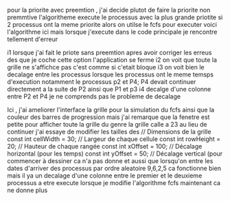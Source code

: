  pour la priorite avec preemtion , j'ai decide plutot de faire la priorite non premmtive l'algoritheme execute le processus avec la plus grande priotite si 2 processus ont la meme priorite alors on utilse 
 le fcfs pour executer
 voici l'algorithme ici mais lorsque j'execute dans le code principale je rencontre tellement d'erreur
 
i1 lorsque j'ai fait le priote sans preemtion apres avoir corriger les erreus  des que je coche cette option l'application se ferme
i2 on voit que toute la grille ne s'affichce pas c'est comme si c'etait bloque
i3 on voit bien le decalage entre les  processus  lorsque les processus  ont le meme temsps d'execution notamment le processus p2 et P4; P4 devait continuer directement a la suite de P2 ainsi que P1 et p3
i4  decalge d'une colonne entre P2 et P4 
je ne comprends pas le probleme de decalage


Ici , j'ai ameliorer l'interface la grille pour la simulation du fcfs ainsi que la couleur des barres de progression 
mais j'ai remarque que la fenetre est petite pour afficher toute la grille du genre la grille calle  a 23 au lieu de continuer  j'ai essaye de modifier les tailles des  // Dimensions de la grille
    const int cellWidth = 30;  // Largeur de chaque cellule
    const int rowHeight = 20;  // Hauteur de chaque rangée
    const int xOffset = 100;    // Décalage horizontal (pour les temps)
    const int yOffset = 50;     // Décalage vertical (pour commencer à dessiner  ca n'a pas donne 
et aussi que lorsqu'on entre les dates d'arriver des processus par ordre aleatoire 9,6,2,5 ca fonctionne bien mais il ya un decalage d'une colonne entre le premier et le deuxieme processus a etre execute  lorsque je modifie l'algorithme fcfs maintenant ca ne donne plus
